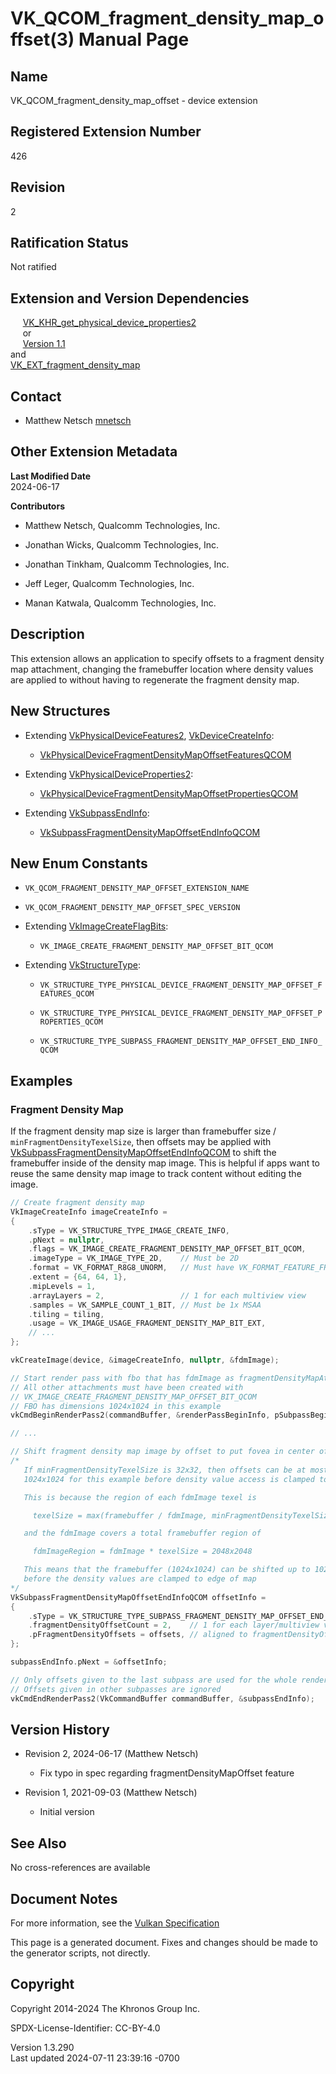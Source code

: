 # VK_QCOM_fragment_density_map_offset(3) Manual Page

## Name

VK_QCOM_fragment_density_map_offset - device extension



## <a href="#_registered_extension_number" class="anchor"></a>Registered Extension Number

426

## <a href="#_revision" class="anchor"></a>Revision

2

## <a href="#_ratification_status" class="anchor"></a>Ratification Status

Not ratified

## <a href="#_extension_and_version_dependencies" class="anchor"></a>Extension and Version Dependencies

    
[VK_KHR_get_physical_device_properties2](https://registry.khronos.org/vulkan/specs/1.3-extensions/man/html/VK_KHR_get_physical_device_properties2.html)  
     or  
     [Version 1.1](#versions-1.1)  
and  
[VK_EXT_fragment_density_map](https://registry.khronos.org/vulkan/specs/1.3-extensions/man/html/VK_EXT_fragment_density_map.html)  

## <a href="#_contact" class="anchor"></a>Contact

- Matthew Netsch <a
  href="https://github.com/KhronosGroup/Vulkan-Docs/issues/new?body=%5BVK_QCOM_fragment_density_map_offset%5D%20@mnetsch%0A*Here%20describe%20the%20issue%20or%20question%20you%20have%20about%20the%20VK_QCOM_fragment_density_map_offset%20extension*"
  target="_blank" rel="nofollow noopener"><em></em>mnetsch</a>

## <a href="#_other_extension_metadata" class="anchor"></a>Other Extension Metadata

**Last Modified Date**  
2024-06-17

**Contributors**  
- Matthew Netsch, Qualcomm Technologies, Inc.

- Jonathan Wicks, Qualcomm Technologies, Inc.

- Jonathan Tinkham, Qualcomm Technologies, Inc.

- Jeff Leger, Qualcomm Technologies, Inc.

- Manan Katwala, Qualcomm Technologies, Inc.

## <a href="#_description" class="anchor"></a>Description

This extension allows an application to specify offsets to a fragment
density map attachment, changing the framebuffer location where density
values are applied to without having to regenerate the fragment density
map.

## <a href="#_new_structures" class="anchor"></a>New Structures

- Extending [VkPhysicalDeviceFeatures2](https://registry.khronos.org/vulkan/specs/1.3-extensions/man/html/VkPhysicalDeviceFeatures2.html),
  [VkDeviceCreateInfo](https://registry.khronos.org/vulkan/specs/1.3-extensions/man/html/VkDeviceCreateInfo.html):

  - [VkPhysicalDeviceFragmentDensityMapOffsetFeaturesQCOM](https://registry.khronos.org/vulkan/specs/1.3-extensions/man/html/VkPhysicalDeviceFragmentDensityMapOffsetFeaturesQCOM.html)

- Extending
  [VkPhysicalDeviceProperties2](https://registry.khronos.org/vulkan/specs/1.3-extensions/man/html/VkPhysicalDeviceProperties2.html):

  - [VkPhysicalDeviceFragmentDensityMapOffsetPropertiesQCOM](https://registry.khronos.org/vulkan/specs/1.3-extensions/man/html/VkPhysicalDeviceFragmentDensityMapOffsetPropertiesQCOM.html)

- Extending [VkSubpassEndInfo](https://registry.khronos.org/vulkan/specs/1.3-extensions/man/html/VkSubpassEndInfo.html):

  - [VkSubpassFragmentDensityMapOffsetEndInfoQCOM](https://registry.khronos.org/vulkan/specs/1.3-extensions/man/html/VkSubpassFragmentDensityMapOffsetEndInfoQCOM.html)

## <a href="#_new_enum_constants" class="anchor"></a>New Enum Constants

- `VK_QCOM_FRAGMENT_DENSITY_MAP_OFFSET_EXTENSION_NAME`

- `VK_QCOM_FRAGMENT_DENSITY_MAP_OFFSET_SPEC_VERSION`

- Extending [VkImageCreateFlagBits](https://registry.khronos.org/vulkan/specs/1.3-extensions/man/html/VkImageCreateFlagBits.html):

  - `VK_IMAGE_CREATE_FRAGMENT_DENSITY_MAP_OFFSET_BIT_QCOM`

- Extending [VkStructureType](https://registry.khronos.org/vulkan/specs/1.3-extensions/man/html/VkStructureType.html):

  - `VK_STRUCTURE_TYPE_PHYSICAL_DEVICE_FRAGMENT_DENSITY_MAP_OFFSET_FEATURES_QCOM`

  - `VK_STRUCTURE_TYPE_PHYSICAL_DEVICE_FRAGMENT_DENSITY_MAP_OFFSET_PROPERTIES_QCOM`

  - `VK_STRUCTURE_TYPE_SUBPASS_FRAGMENT_DENSITY_MAP_OFFSET_END_INFO_QCOM`

## <a href="#_examples" class="anchor"></a>Examples

### <a href="#_fragment_density_map" class="anchor"></a>Fragment Density Map

If the fragment density map size is larger than framebuffer size /
`minFragmentDensityTexelSize`, then offsets may be applied with
[VkSubpassFragmentDensityMapOffsetEndInfoQCOM](https://registry.khronos.org/vulkan/specs/1.3-extensions/man/html/VkSubpassFragmentDensityMapOffsetEndInfoQCOM.html)
to shift the framebuffer inside of the density map image. This is
helpful if apps want to reuse the same density map image to track
content without editing the image.

``` c
// Create fragment density map
VkImageCreateInfo imageCreateInfo =
{
    .sType = VK_STRUCTURE_TYPE_IMAGE_CREATE_INFO,
    .pNext = nullptr,
    .flags = VK_IMAGE_CREATE_FRAGMENT_DENSITY_MAP_OFFSET_BIT_QCOM,
    .imageType = VK_IMAGE_TYPE_2D,    // Must be 2D
    .format = VK_FORMAT_R8G8_UNORM,   // Must have VK_FORMAT_FEATURE_FRAGMENT_DENSITY_MAP_BIT_EXT
    .extent = {64, 64, 1},
    .mipLevels = 1,
    .arrayLayers = 2,                 // 1 for each multiview view
    .samples = VK_SAMPLE_COUNT_1_BIT, // Must be 1x MSAA
    .tiling = tiling,
    .usage = VK_IMAGE_USAGE_FRAGMENT_DENSITY_MAP_BIT_EXT,
    // ...
};

vkCreateImage(device, &imageCreateInfo, nullptr, &fdmImage);

// Start render pass with fbo that has fdmImage as fragmentDensityMapAttachment
// All other attachments must have been created with
// VK_IMAGE_CREATE_FRAGMENT_DENSITY_MAP_OFFSET_BIT_QCOM
// FBO has dimensions 1024x1024 in this example
vkCmdBeginRenderPass2(commandBuffer, &renderPassBeginInfo, pSubpassBeginInfo);

// ...

// Shift fragment density map image by offset to put fovea in center of vision
/*
   If minFragmentDensityTexelSize is 32x32, then offsets can be at most
   1024x1024 for this example before density value access is clamped to edge of map

   This is because the region of each fdmImage texel is

     texelSize = max(framebuffer / fdmImage, minFragmentDensityTexelSize) = 32x32

   and the fdmImage covers a total framebuffer region of

     fdmImageRegion = fdmImage * texelSize = 2048x2048

   This means that the framebuffer (1024x1024) can be shifted up to 1024x1024
   before the density values are clamped to edge of map
*/
VkSubpassFragmentDensityMapOffsetEndInfoQCOM offsetInfo =
{
    .sType = VK_STRUCTURE_TYPE_SUBPASS_FRAGMENT_DENSITY_MAP_OFFSET_END_INFO_QCOM,
    .fragmentDensityOffsetCount = 2,    // 1 for each layer/multiview view
    .pFragmentDensityOffsets = offsets, // aligned to fragmentDensityOffsetGranularity
};

subpassEndInfo.pNext = &offsetInfo;

// Only offsets given to the last subpass are used for the whole render pass
// Offsets given in other subpasses are ignored
vkCmdEndRenderPass2(VkCommandBuffer commandBuffer, &subpassEndInfo);
```

## <a href="#_version_history" class="anchor"></a>Version History

- Revision 2, 2024-06-17 (Matthew Netsch)

  - Fix typo in spec regarding fragmentDensityMapOffset feature

- Revision 1, 2021-09-03 (Matthew Netsch)

  - Initial version

## <a href="#_see_also" class="anchor"></a>See Also

No cross-references are available

## <a href="#_document_notes" class="anchor"></a>Document Notes

For more information, see the <a
href="https://registry.khronos.org/vulkan/specs/1.3-extensions/html/vkspec.html#VK_QCOM_fragment_density_map_offset"
target="_blank" rel="noopener">Vulkan Specification</a>

This page is a generated document. Fixes and changes should be made to
the generator scripts, not directly.

## <a href="#_copyright" class="anchor"></a>Copyright

Copyright 2014-2024 The Khronos Group Inc.

SPDX-License-Identifier: CC-BY-4.0

Version 1.3.290  
Last updated 2024-07-11 23:39:16 -0700
